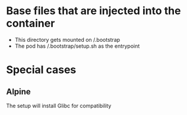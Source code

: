 # Base files that are injected into the container

 * This directory gets mounted on /.bootstrap
 * The pod has /.bootstrap/setup.sh as the entrypoint

# Special cases

## Alpine
The setup will install Glibc for compatibility
